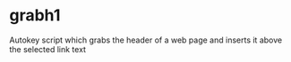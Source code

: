 # grabh1
Autokey script which grabs the header of a web page and inserts it above the selected link text
